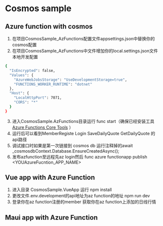 # Cosmos sample
## Azure function with cosmos
1. 在项目CosmosSample_AzFunctions配置文件appsettings.json中替换你的cosmos配置
2. 在项目CosmosSample_AzFunctions中文件增加你的local.settings.json文件本地开发配置
``` bash
{
  "IsEncrypted": false,
  "Values": {
    "AzureWebJobsStorage": "UseDevelopmentStorage=true",
    "FUNCTIONS_WORKER_RUNTIME": "dotnet"
  },
  "Host": {
    "LocalHttpPort": 7071,
    "CORS": "*"
  }
}
```
3. 进入CosmosSample.AzFunctions目录运行 func start（确保已经安装工具 [Azure Functions Core Tools](https://docs.microsoft.com/en-us/azure/azure-functions/functions-run-local?tabs=v4%2Cwindows%2Ccsharp%2Cportal%2Cbash%2Ckeda) ）
4. 运行后可以看到MemberRegiste Login SaveDailyQuote GetDailyQuote 的api路径 
5. 调试接口时如果是第一次链接到 cosmos db 运行注释掉的await _cosmosdbContext.Database.EnsureCreatedAsync();
6. 发布azfunction至远程先az login然后 func azure functionapp publish <YOUAzureFucntion_APP_NAME> 

## Vue app with Azure Function
1. 进入目录 CosmosSample.VueApp 运行 npm install 
2. 更改文件.env.development的api地址为az function的地址 npm run dev
3. 登录你在az function注册的member 获取你在az function上添加的日线行情

## Maui app with Azure Function
